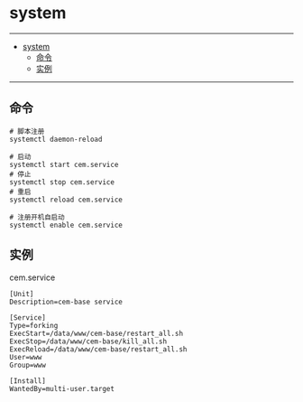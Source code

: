 # system

------

- [system](#system)
  - [命令](#命令)
  - [实例](#实例)

------

## 命令

``` shell
# 脚本注册
systemctl daemon-reload

# 启动
systemctl start cem.service
# 停止
systemctl stop cem.service
# 重启
systemctl reload cem.service

# 注册开机自启动
systemctl enable cem.service
```

## 实例

cem.service

``` shell
[Unit]
Description=cem-base service

[Service]
Type=forking
ExecStart=/data/www/cem-base/restart_all.sh
ExecStop=/data/www/cem-base/kill_all.sh
ExecReload=/data/www/cem-base/restart_all.sh
User=www
Group=www

[Install]
WantedBy=multi-user.target
```
